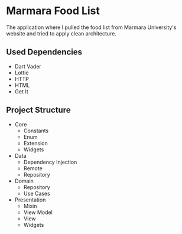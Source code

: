 
# Marmara Food List

The application where I pulled the food list from Marmara University's website and tried to apply clean architecture.


## Used Dependencies

- Dart Vader
- Lottie
- HTTP
- HTML
- Get It


## Project Structure
- Core
    - Constants
    - Enum
    - Extension
    - Widgets
- Data
    - Dependency Injection
    - Remote
    - Repository
- Domain
    - Repository
    - Use Cases
- Presentation
    - Mixin
    - View Model
    - View
    - Widgets


